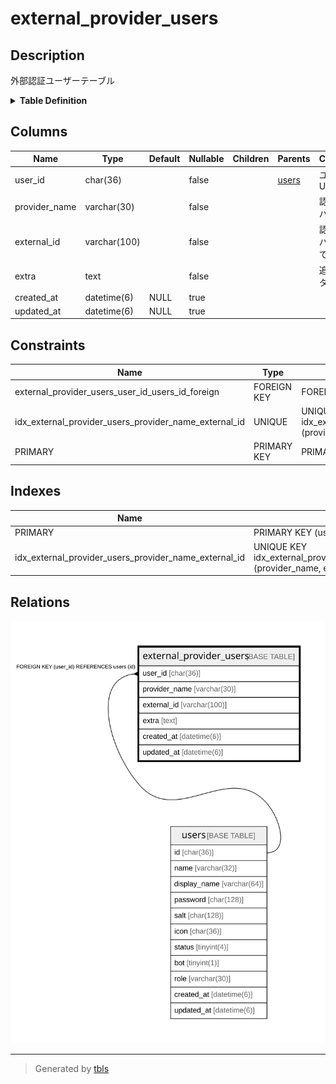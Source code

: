 # external_provider_users

## Description

外部認証ユーザーテーブル

<details>
<summary><strong>Table Definition</strong></summary>

```sql
CREATE TABLE `external_provider_users` (
  `user_id` char(36) NOT NULL,
  `provider_name` varchar(30) NOT NULL,
  `external_id` varchar(100) NOT NULL,
  `extra` text NOT NULL,
  `created_at` datetime(6) DEFAULT NULL,
  `updated_at` datetime(6) DEFAULT NULL,
  PRIMARY KEY (`user_id`,`provider_name`),
  UNIQUE KEY `idx_external_provider_users_provider_name_external_id` (`provider_name`,`external_id`),
  CONSTRAINT `external_provider_users_user_id_users_id_foreign` FOREIGN KEY (`user_id`) REFERENCES `users` (`id`) ON DELETE CASCADE ON UPDATE CASCADE
) ENGINE=InnoDB DEFAULT CHARSET=utf8mb4
```

</details>

## Columns

| Name | Type | Default | Nullable | Children | Parents | Comment |
| ---- | ---- | ------- | -------- | -------- | ------- | ------- |
| user_id | char(36) |  | false |  | [users](users.md) | ユーザーUUID |
| provider_name | varchar(30) |  | false |  |  | 認証プロバイダ名 |
| external_id | varchar(100) |  | false |  |  | 認証プロバイダ上でのID |
| extra | text |  | false |  |  | 追加データ |
| created_at | datetime(6) | NULL | true |  |  |  |
| updated_at | datetime(6) | NULL | true |  |  |  |

## Constraints

| Name | Type | Definition |
| ---- | ---- | ---------- |
| external_provider_users_user_id_users_id_foreign | FOREIGN KEY | FOREIGN KEY (user_id) REFERENCES users (id) |
| idx_external_provider_users_provider_name_external_id | UNIQUE | UNIQUE KEY idx_external_provider_users_provider_name_external_id (provider_name, external_id) |
| PRIMARY | PRIMARY KEY | PRIMARY KEY (user_id, provider_name) |

## Indexes

| Name | Definition |
| ---- | ---------- |
| PRIMARY | PRIMARY KEY (user_id, provider_name) USING BTREE |
| idx_external_provider_users_provider_name_external_id | UNIQUE KEY idx_external_provider_users_provider_name_external_id (provider_name, external_id) USING BTREE |

## Relations

![er](external_provider_users.svg)

---

> Generated by [tbls](https://github.com/k1LoW/tbls)
